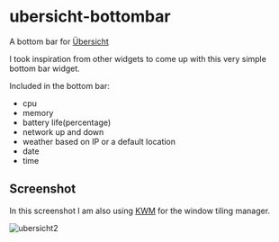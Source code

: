 # ubersicht-bottombar
A bottom bar for [Übersicht](http://tracesof.net/uebersicht/)

I took inspiration from other widgets to come up with this very simple bottom bar widget.

Included in the bottom bar:
- cpu
- memory
- battery life(percentage)
- network up and down
- weather based on IP or a default location
- date
- time

## Screenshot
In this screenshot I am also using [KWM](https://github.com/koekeishiya/kwm) for the window tiling manager.

![ubersicht2](http://aaronvb.com/images/ubersicht2.png)
